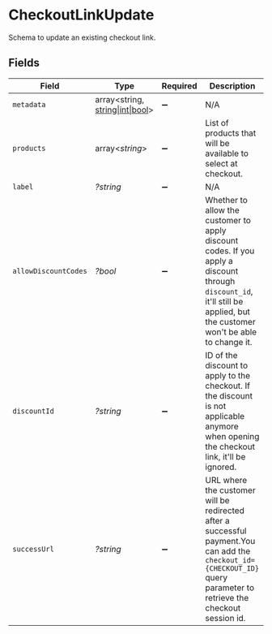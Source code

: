 # CheckoutLinkUpdate

Schema to update an existing checkout link.


## Fields

| Field                                                                                                                                                                      | Type                                                                                                                                                                       | Required                                                                                                                                                                   | Description                                                                                                                                                                |
| -------------------------------------------------------------------------------------------------------------------------------------------------------------------------- | -------------------------------------------------------------------------------------------------------------------------------------------------------------------------- | -------------------------------------------------------------------------------------------------------------------------------------------------------------------------- | -------------------------------------------------------------------------------------------------------------------------------------------------------------------------- |
| `metadata`                                                                                                                                                                 | array<string, [string\|int\|bool](../../Models/Components/CheckoutLinkUpdateMetadata.md)>                                                                                  | :heavy_minus_sign:                                                                                                                                                         | N/A                                                                                                                                                                        |
| `products`                                                                                                                                                                 | array<*string*>                                                                                                                                                            | :heavy_minus_sign:                                                                                                                                                         | List of products that will be available to select at checkout.                                                                                                             |
| `label`                                                                                                                                                                    | *?string*                                                                                                                                                                  | :heavy_minus_sign:                                                                                                                                                         | N/A                                                                                                                                                                        |
| `allowDiscountCodes`                                                                                                                                                       | *?bool*                                                                                                                                                                    | :heavy_minus_sign:                                                                                                                                                         | Whether to allow the customer to apply discount codes. If you apply a discount through `discount_id`, it'll still be applied, but the customer won't be able to change it. |
| `discountId`                                                                                                                                                               | *?string*                                                                                                                                                                  | :heavy_minus_sign:                                                                                                                                                         | ID of the discount to apply to the checkout. If the discount is not applicable anymore when opening the checkout link, it'll be ignored.                                   |
| `successUrl`                                                                                                                                                               | *?string*                                                                                                                                                                  | :heavy_minus_sign:                                                                                                                                                         | URL where the customer will be redirected after a successful payment.You can add the `checkout_id={CHECKOUT_ID}` query parameter to retrieve the checkout session id.      |